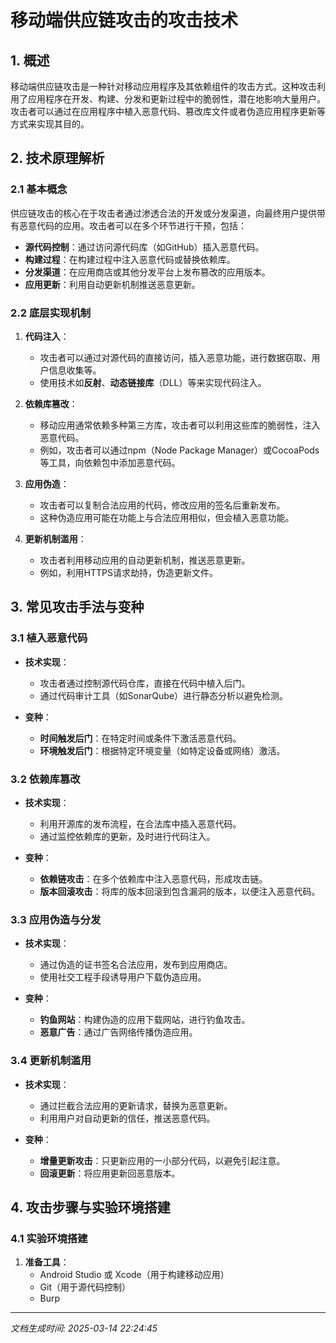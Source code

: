 # 移动端供应链攻击的攻击技术

## 1. 概述

移动端供应链攻击是一种针对移动应用程序及其依赖组件的攻击方式。这种攻击利用了应用程序在开发、构建、分发和更新过程中的脆弱性，潜在地影响大量用户。攻击者可以通过在应用程序中植入恶意代码、篡改库文件或者伪造应用程序更新等方式来实现其目的。

## 2. 技术原理解析

### 2.1 基本概念

供应链攻击的核心在于攻击者通过渗透合法的开发或分发渠道，向最终用户提供带有恶意代码的应用。攻击者可以在多个环节进行干预，包括：

- **源代码控制**：通过访问源代码库（如GitHub）插入恶意代码。
- **构建过程**：在构建过程中注入恶意代码或替换依赖库。
- **分发渠道**：在应用商店或其他分发平台上发布篡改的应用版本。
- **应用更新**：利用自动更新机制推送恶意更新。

### 2.2 底层实现机制

1. **代码注入**：
   - 攻击者可以通过对源代码的直接访问，插入恶意功能，进行数据窃取、用户信息收集等。
   - 使用技术如**反射**、**动态链接库**（DLL）等来实现代码注入。

2. **依赖库篡改**：
   - 移动应用通常依赖多种第三方库，攻击者可以利用这些库的脆弱性，注入恶意代码。
   - 例如，攻击者可以通过npm（Node Package Manager）或CocoaPods等工具，向依赖包中添加恶意代码。

3. **应用伪造**：
   - 攻击者可以复制合法应用的代码，修改应用的签名后重新发布。
   - 这种伪造应用可能在功能上与合法应用相似，但会植入恶意功能。

4. **更新机制滥用**：
   - 攻击者利用移动应用的自动更新机制，推送恶意更新。
   - 例如，利用HTTPS请求劫持，伪造更新文件。

## 3. 常见攻击手法与变种

### 3.1 植入恶意代码

- **技术实现**：
  - 攻击者通过控制源代码仓库，直接在代码中植入后门。
  - 通过代码审计工具（如SonarQube）进行静态分析以避免检测。

- **变种**：
  - **时间触发后门**：在特定时间或条件下激活恶意代码。
  - **环境触发后门**：根据特定环境变量（如特定设备或网络）激活。

### 3.2 依赖库篡改

- **技术实现**：
  - 利用开源库的发布流程，在合法库中插入恶意代码。
  - 通过监控依赖库的更新，及时进行代码注入。

- **变种**：
  - **依赖链攻击**：在多个依赖库中注入恶意代码，形成攻击链。
  - **版本回滚攻击**：将库的版本回滚到包含漏洞的版本，以便注入恶意代码。

### 3.3 应用伪造与分发

- **技术实现**：
  - 通过伪造的证书签名合法应用，发布到应用商店。
  - 使用社交工程手段诱导用户下载伪造应用。

- **变种**：
  - **钓鱼网站**：构建伪造的应用下载网站，进行钓鱼攻击。
  - **恶意广告**：通过广告网络传播伪造应用。

### 3.4 更新机制滥用

- **技术实现**：
  - 通过拦截合法应用的更新请求，替换为恶意更新。
  - 利用用户对自动更新的信任，推送恶意代码。

- **变种**：
  - **增量更新攻击**：只更新应用的一小部分代码，以避免引起注意。
  - **回滚更新**：将应用更新回恶意版本。

## 4. 攻击步骤与实验环境搭建

### 4.1 实验环境搭建

1. **准备工具**：
   - Android Studio 或 Xcode（用于构建移动应用）
   - Git（用于源代码控制）
   - Burp

---

*文档生成时间: 2025-03-14 22:24:45*

